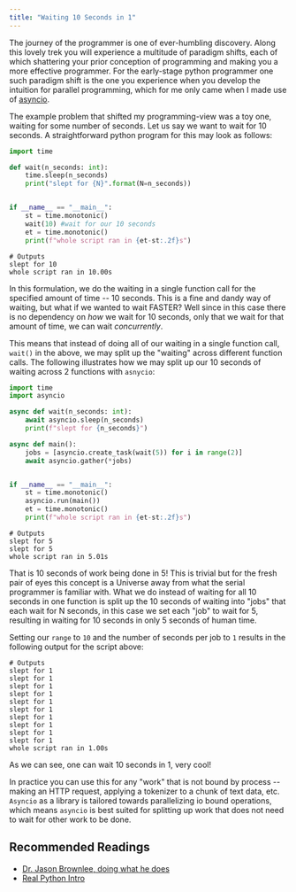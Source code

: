 ```yaml
---
title: "Waiting 10 Seconds in 1"
---
```


The journey of the programmer is one of ever-humbling discovery. Along this lovely trek you will experience a multitude of paradigm shifts, each of which shattering your prior conception of programming and making you a more effective programmer. For the early-stage python programmer one such paradigm shift is the one you experience when you develop the intuition for parallel programming, which for me only came when I made use of [asyncio](https://docs.python.org/3/library/asyncio.html).

The example problem that shifted my programming-view was a toy one, waiting for some number of seconds. Let us say we want to wait for 10 seconds. A straightforward python program for this may look as follows:

```python
import time

def wait(n_seconds: int):
    time.sleep(n_seconds)
    print("slept for {N}".format(N=n_seconds))


if __name__ == "__main__":
    st = time.monotonic()
    wait(10) #wait for our 10 seconds
    et = time.monotonic()
    print(f"whole script ran in {et-st:.2f}s")
```

```
# Outputs
slept for 10
whole script ran in 10.00s
```

In this formulation, we do the waiting in a single function call for the specified amount of time -- 10 seconds. This is a fine and dandy way of waiting, but what if we wanted to wait FASTER? Well since in this case there is no dependency on _how_ we wait for 10 seconds, only that we wait for that amount of time, we can wait _concurrently_.

This means that instead of doing all of our waiting in a single function call, `wait()` in the above, we may split up the "waiting" across different function calls. The following illustrates how we may split up our 10 seconds of waiting across 2 functions with `asnycio`:

```python
import time
import asyncio

async def wait(n_seconds: int):
    await asyncio.sleep(n_seconds)
    print(f"slept for {n_seconds}")

async def main():
    jobs = [asyncio.create_task(wait(5)) for i in range(2)]
    await asyncio.gather(*jobs)


if __name__ == "__main__":
    st = time.monotonic()
    asyncio.run(main())
    et = time.monotonic()
    print(f"whole script ran in {et-st:.2f}s")
```

```
# Outputs
slept for 5
slept for 5
whole script ran in 5.01s
```

That is 10 seconds of work being done in 5! This is trivial but for the fresh pair of eyes this concept is a Universe away from what the serial programmer is familiar with. What we do instead of waiting for all 10 seconds in one function is split up the 10 seconds of waiting into "jobs" that each wait for N seconds, in this case we set each "job" to wait for 5, resulting in waiting for 10 seconds in only 5 seconds of human time.

Setting our `range` to `10` and the number of seconds per job to `1` results in the following output for the script above:

```
# Outputs
slept for 1
slept for 1
slept for 1
slept for 1
slept for 1
slept for 1
slept for 1
slept for 1
slept for 1
slept for 1
whole script ran in 1.00s
```

As we can see, one can wait 10 seconds in 1, very cool!

In practice you can use this for any "work" that is not bound by process -- making an HTTP request, applying a tokenizer to a chunk of text data, etc. `Asyncio` as a library is tailored towards parallelizing io bound operations, which means `asyncio` is best suited for splitting up work that does not need to wait for other work to be done.

## Recommended Readings

- [Dr. Jason Brownlee, doing what he does](https://superfastpython.com/python-asyncio/)
- [Real Python Intro](https://realpython.com/async-io-python/)

